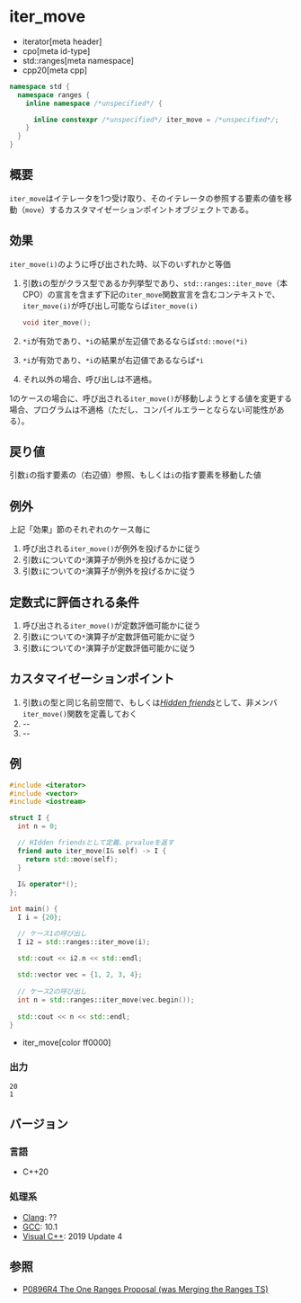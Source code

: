 # iter_move
* iterator[meta header]
* cpo[meta id-type]
* std::ranges[meta namespace]
* cpp20[meta cpp]

```cpp
namespace std {
  namespace ranges {
    inline namespace /*unspecified*/ {

      inline constexpr /*unspecified*/ iter_move = /*unspecified*/;
    }
  }
}
```

## 概要

`iter_move`はイテレータを1つ受け取り、そのイテレータの参照する要素の値を移動（`move`）するカスタマイゼーションポイントオブジェクトである。

## 効果

`iter_move(i)`のように呼び出された時、以下のいずれかと等価

1. 引数`i`の型がクラス型であるか列挙型であり、`std::ranges::iter_move`（本CPO）の宣言を含まず下記の`iter_move`関数宣言を含むコンテキストで、`iter_move(i)`が呼び出し可能ならば`iter_move(i)`
   ```cpp
   void iter_move();
   ```

2. `*i`が有効であり、`*i`の結果が左辺値であるならば`std::move(*i)`

3. `*i`が有効であり、`*i`の結果が右辺値であるならば`*i`

4. それ以外の場合、呼び出しは不適格。


1のケースの場合に、呼び出される`iter_move()`が移動しようとする値を変更する場合、プログラムは不適格（ただし、コンパイルエラーとならない可能性がある）。

## 戻り値

引数`i`の指す要素の（右辺値）参照、もしくは`i`の指す要素を移動した値

## 例外

上記「効果」節のそれぞれのケース毎に

1. 呼び出される`iter_move()`が例外を投げるかに従う
2. 引数`i`についての`*`演算子が例外を投げるかに従う
3. 引数`i`についての`*`演算子が例外を投げるかに従う

## 定数式に評価される条件

1. 呼び出される`iter_move()`が定数評価可能かに従う
2. 引数`i`についての`*`演算子が定数評価可能かに従う
3. 引数`i`についての`*`演算子が定数評価可能かに従う

## カスタマイゼーションポイント

1. 引数`i`の型と同じ名前空間で、もしくは[*Hidden friends*](/article/lib/hidden_friends.md)として、非メンバ`iter_move()`関数を定義しておく
2. --
3. --

## 例
```cpp example
#include <iterator>
#include <vector>
#include <iostream>

struct I {
  int n = 0;

  // HIdden friendsとして定義、prvalueを返す
  friend auto iter_move(I& self) -> I {
    return std::move(self);
  }
  
  I& operator*();
};

int main() {
  I i = {20};

  // ケース1の呼び出し
  I i2 = std::ranges::iter_move(i);

  std::cout << i2.n << std::endl;
  
  std::vector vec = {1, 2, 3, 4};
  
  // ケース2の呼び出し
  int n = std::ranges::iter_move(vec.begin());
  
  std::cout << n << std::endl; 
}
```
* iter_move[color ff0000]

### 出力
```
20
1
```

## バージョン
### 言語
- C++20

### 処理系
- [Clang](/implementation.md#clang): ??
- [GCC](/implementation.md#gcc): 10.1
- [Visual C++](/implementation.md#visual_cpp): 2019 Update 4

## 参照
- [P0896R4 The One Ranges Proposal (was Merging the Ranges TS)](http://www.open-std.org/jtc1/sc22/wg21/docs/papers/2018/p0896r4.pdf)
